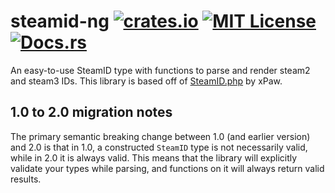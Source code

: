# steamid-ng [![crates.io](https://img.shields.io/crates/v/steamid-ng.svg)](https://crates.io/crates/steamid-ng) [![MIT License](https://img.shields.io/crates/l/steamid-ng.svg)](https://github.com/Majora320/steamid-ng/blob/master/LICENSE) [![Docs.rs](https://docs.rs/steamid-ng/badge.svg)](https://docs.rs/steamid-ng)
An easy-to-use SteamID type with functions to parse and render steam2 and steam3 IDs. 
This library is based off of [SteamID.php](https://github.com/xPaw/SteamID.php) by xPaw.

## 1.0 to 2.0 migration notes
The primary semantic breaking change between 1.0 (and earlier version) and 2.0 is that in 1.0, a constructed `SteamID` type is not necessarily valid, while in 2.0 it is always valid. This means that the library will explicitly validate your types while parsing, and functions on it will always return valid results.
